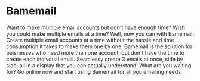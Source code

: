 # Bamemail
Want to make multiple email accounts but don't have enough time? Wish you could make multiple emails at a time? Well, now you can with Bamemail! Create multiple email accounts at a time without the hassle and time consumption it takes to make them one by one. Bamemail is the solution for buisnesses who need more than one account, but don't have the time to create each indivdual email. Seamlessy create 3 emails at once, side by side, all in a display that you can actually understand! What are you waiting for? Go online now and start using Bamemail for all you emailing needs.
